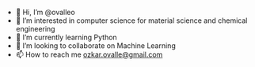 - 👋 Hi, I’m @ovalleo
- 👀 I’m interested in computer science for material science and chemical engineering
- 🌱 I’m currently learning Python
- 💞️ I’m looking to collaborate on Machine Learning
- 📫 How to reach me ozkar.ovalle@gmail.com

<!---
ovalleo/ovalleo is a ✨ special ✨ repository because its `README.md` (this file) appears on your GitHub profile.
You can click the Preview link to take a look at your changes.
--->
